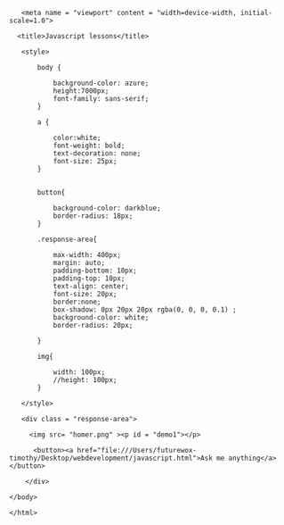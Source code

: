 <!DOCTYPE html>
<html>


   <head>
    
       <meta name = "viewport" content = "width=device-width, initial-scale=1.0">
       
      <title>Javascript lessons</title>
       
       <style>
           
           body {
              
               background-color: azure;
               height:7000px;
               font-family: sans-serif;
           }
           
           a {
               
               color:white;
               font-weight: bold;
               text-decoration: none;
               font-size: 25px;
           }
       
           
           button{
               
               background-color: darkblue;
               border-radius: 18px;
           }
           
           .response-area{
               
               max-width: 400px;
               margin: auto;
               padding-bottom: 10px;
               padding-top: 10px; 
               text-align: center;
               font-size: 20px;
               border:none;
               box-shadow: 0px 20px 20px rgba(0, 0, 0, 0.1) ;
               background-color: white;
               border-radius: 20px;
              
           }
           
           img{
               
               width: 100px;
               //height: 100px;
           }
       
       </style>
       
   </head>
   
   <body>
       
       <div class = "response-area">
    
         <img src= "homer.png" ><p id = "demo1"></p>

          <button><a href="file:///Users/futurewox-timothy/Desktop/webdevelopment/javascript.html">Ask me anything</a></button>
    
        </div>  
    
   
   <script>
   //Magic response game
    var question = prompt("Ask me anything");
    var output = "";
    var demo = document.getElementById("demo1")
    var random = Math.floor(Math.random()*21)
    
    
    switch(random){
    case 0:
    output = "Hmm, I really don't know about that..sorry!";
    break;
    case 1:
    output = "Well, just drink water and mind your business.";
    break;
    case 2:
    output = "OMG! Let me think, I'll get back to you.";
    case 3:
    output = "I'm not omniscient. So phone a friend or ask the audience (laughs).";
    break;
    case 4:
    output = "Just a minute. Spider man is on his way with the answer on his web.";
    break;
    case 5:
    output = "Actually according to logistics, it will take ten professors to get right!";
    break;
    case 6:
    output = "You had better go see a movie and stop thinking too much.";
    break;
    case 7:
    output = "Wow.. honestly, I never saw that coming. But you'll be fine.";
    break;
    case 8:
    output = "Ouch!, I'll have to fast and pray to get that one right.";
    break;
    case 9:
    output = "In 1942, someone asked me that question. Trust me, you don't wanna know what I said";
    break;
    case 10:
    output = "Even if I tell you, you still won't believe me";
    break;
    case 11:
    output = "LOL. Tell me the truth, do you really want to know?";
    break;
    case 12:
    output = "Hmm, you talk like someone who is in love";
    break;
    case 13:
    output = "Sorry, I'm driving. I'll text you when I get home.";
    break;
    case 14:
    output = "You'll have to sing for me before I'll answer that.";
    break;
    case 15:
    output = "Like seriously! I was wondering about that too";
    break;
    case 16:
    output = "Ask that lady in the other room. She will give you a honest reply";
    break;
    case 17:
    output = " I'll tell you if you go out on a date with me";
    break;
    case 18:
    output = "Ok let's reason together. What do you really think?";
    break;
    case 19:
    output = "I'll get back to you. But for now, the weather is cold so drink tea and relax your mind.";
    break;
    case 20:
    output = " Wow! Wait a minute, you said what???"
       
       }
       
       
        demo.innerHTML = "<strong>" + "You asked me: " + "</strong>" + "<i>" + question + "</i>" + "?" + "<br>" + "<strong>" + "Magic response: " + "</strong>" + output;
        
    </script>
    
    </body>
    
    </html>
